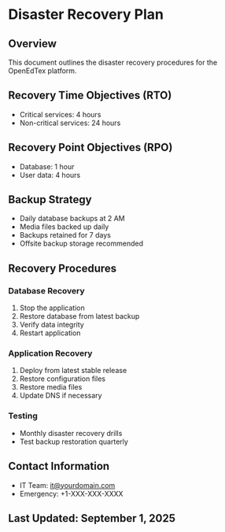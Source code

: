 # Disaster Recovery Plan

## Overview
This document outlines the disaster recovery procedures for the OpenEdTex platform.

## Recovery Time Objectives (RTO)
- Critical services: 4 hours
- Non-critical services: 24 hours

## Recovery Point Objectives (RPO)
- Database: 1 hour
- User data: 4 hours

## Backup Strategy
- Daily database backups at 2 AM
- Media files backed up daily
- Backups retained for 7 days
- Offsite backup storage recommended

## Recovery Procedures

### Database Recovery
1. Stop the application
2. Restore database from latest backup
3. Verify data integrity
4. Restart application

### Application Recovery
1. Deploy from latest stable release
2. Restore configuration files
3. Restore media files
4. Update DNS if necessary

### Testing
- Monthly disaster recovery drills
- Test backup restoration quarterly

## Contact Information
- IT Team: it@yourdomain.com
- Emergency: +1-XXX-XXX-XXXX

## Last Updated: September 1, 2025
